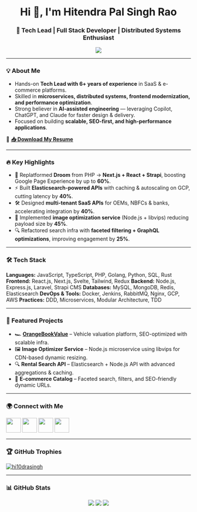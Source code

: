 <h1 align="center">Hi 👋, I'm Hitendra Pal Singh Rao</h1>
<h3 align="center">🚀 Tech Lead | Full Stack Developer | Distributed Systems Enthusiast</h3>

<p align="center">
  <a href="https://komarev.com/ghpvc/?username=hi10drasingh">
    <img src="https://komarev.com/ghpvc/?username=hi10drasingh&label=Profile%20views&color=0e75b6&style=flat" />
  </a>
</p>

---

### 💡 About Me
- Hands-on **Tech Lead with 6+ years of experience** in SaaS & e-commerce platforms.
- Skilled in **microservices, distributed systems, frontend modernization, and performance optimization**.
- Strong believer in **AI-assisted engineering** — leveraging Copilot, ChatGPT, and Claude for faster design & delivery.
- Focused on building **scalable, SEO-first, and high-performance applications**.

📄 **[📥 Download My Resume](https://drive.google.com/file/d/11DkTiRHvngYC52LEJN18I_bh0_ZUn8PA/view)**

---

### 🔥 Key Highlights
- 🚀 Replatformed **Droom** from PHP → **Next.js + React + Strapi**, boosting Google Page Experience by up to **60%**.
- ⚡ Built **Elasticsearch-powered APIs** with caching & autoscaling on GCP, cutting latency by **40%**.
- 🛠️ Designed **multi-tenant SaaS APIs** for OEMs, NBFCs & banks, accelerating integration by **40%**.
- 📸 Implemented **image optimization service** (Node.js + libvips) reducing payload size by **45%**.
- 🔍 Refactored search infra with **faceted filtering + GraphQL optimizations**, improving engagement by **25%**.

---

### 🛠 Tech Stack
**Languages:** JavaScript, TypeScript, PHP, Golang, Python, SQL, Rust
**Frontend:** React.js, Next.js, Svelte, Tailwind, Redux
**Backend:** Node.js, Express.js, Laravel, Strapi CMS
**Databases:** MySQL, MongoDB, Redis, Elasticsearch
**DevOps & Tools:** Docker, Jenkins, RabbitMQ, Nginx, GCP, AWS
**Practices:** DDD, Microservices, Modular Architecture, TDD

---

### 📂 Featured Projects
- 🏎 **[OrangeBookValue](https://orangebookvalue.com/)** – Vehicle valuation platform, SEO-optimized with scalable infra.
- 🖼 **Image Optimizer Service** – Node.js microservice using libvips for CDN-based dynamic resizing.
- 🔍 **Rental Search API** – Elasticsearch + Node.js API with advanced aggregations & caching.
- 🛒 **E-commerce Catalog** – Faceted search, filters, and SEO-friendly dynamic URLs.

---

### 🌍 Connect with Me
<p align="left">
<a href="https://linkedin.com/in/hi10dra-singh"><img src="https://skillicons.dev/icons?i=linkedin" height="40"/></a>
<a href="https://twitter.com/hi10dra_singh"><img src="https://skillicons.dev/icons?i=twitter" height="40"/></a>
<a href="https://leetcode.com/u/Hi10dra/"><img src="https://skills.syvixor.com/api/icons?i=leetcode" height="40"/></a>
<a href="https://github.com/hi10drasingh"><img src="https://skillicons.dev/icons?i=github" height="40"/></a>
</p>

---

### 🏆 GitHub Trophies
<p align="left">
  <a href="https://github.com/ryo-ma/github-profile-trophy">
    <img src="https://github-profile-trophy.vercel.app/?username=hi10drasingh" alt="hi10drasingh" />
  </a>
</p>

---

### 📊 GitHub Stats
<p align="center">
  <img src="https://github-readme-stats-hi10drasingh.vercel.app/api?username=hi10drasingh&show_icons=true&locale=en&hide=stars" />
  <img src="https://github-readme-stats-hi10drasingh.vercel.app/api/top-langs?username=hi10drasingh&layout=compact" />
  <img src="https://github-readme-streak-stats.herokuapp.com/?user=hi10drasingh" />
</p>
